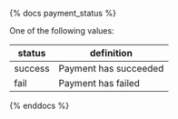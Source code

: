 {% docs payment_status %}
	
One of the following values: 

| status         | definition                                       |
|----------------|--------------------------------------------------|
| success        | Payment has succeeded                            |
| fail           | Payment has failed                               |


{% enddocs %}